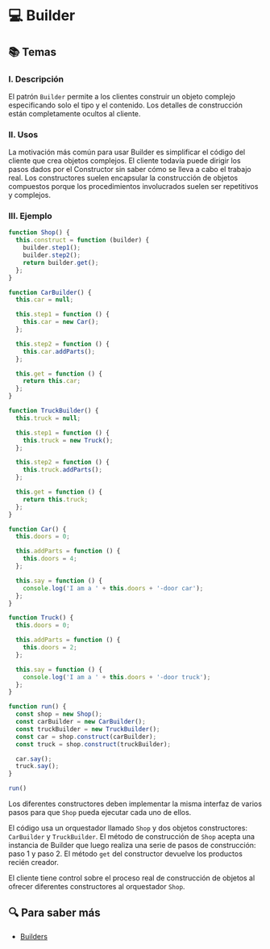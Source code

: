 # :computer: Builder

## :books: Temas

### I. Descripción

El patrón `Builder` permite a los clientes construir un objeto complejo especificando solo el tipo y el contenido. Los detalles de construcción están completamente ocultos al cliente.

### II. Usos

La motivación más común para usar Builder es simplificar el código del cliente que crea objetos complejos. El cliente todavía puede dirigir los pasos dados por el Constructor sin saber cómo se lleva a cabo el trabajo real. Los constructores suelen encapsular la construcción de objetos compuestos porque los procedimientos involucrados suelen ser repetitivos y complejos.

### III. Ejemplo

```js
function Shop() {
  this.construct = function (builder) {
    builder.step1();
    builder.step2();
    return builder.get();
  };
}

function CarBuilder() {
  this.car = null;

  this.step1 = function () {
    this.car = new Car();
  };

  this.step2 = function () {
    this.car.addParts();
  };

  this.get = function () {
    return this.car;
  };
}

function TruckBuilder() {
  this.truck = null;

  this.step1 = function () {
    this.truck = new Truck();
  };

  this.step2 = function () {
    this.truck.addParts();
  };

  this.get = function () {
    return this.truck;
  };
}

function Car() {
  this.doors = 0;

  this.addParts = function () {
    this.doors = 4;
  };

  this.say = function () {
    console.log('I am a ' + this.doors + '-door car');
  };
}

function Truck() {
  this.doors = 0;

  this.addParts = function () {
    this.doors = 2;
  };

  this.say = function () {
    console.log('I am a ' + this.doors + '-door truck');
  };
}

function run() {
  const shop = new Shop();
  const carBuilder = new CarBuilder();
  const truckBuilder = new TruckBuilder();
  const car = shop.construct(carBuilder);
  const truck = shop.construct(truckBuilder);

  car.say();
  truck.say();
}

run()

```

Los diferentes constructores deben implementar la misma interfaz de varios pasos para que `Shop` pueda ejecutar cada uno de ellos.

El código usa un orquestador llamado `Shop`  y dos objetos constructores: `CarBuilder` y `TruckBuilder`. El método de construcción de `Shop` acepta una instancia de Builder que luego realiza una serie de pasos de construcción: paso 1 y paso 2. El método `get` del constructor devuelve los productos recién creador.

El cliente tiene control sobre el proceso real de construcción de objetos al ofrecer diferentes constructores al orquestador `Shop`.

## :mag: Para saber más

- [Builders](https://www.dofactory.com/javascript/design-patterns/builder)